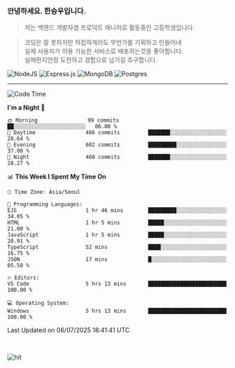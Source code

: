 ### 안녕하세요. 한승우입니다.

> 저는 백엔드 개발자겸 프로덕트 매니저로 활동중인 고등학생입니다.

> 코딩은 잘 못하지만 허접하게라도 무언가를 기획하고 만들어내<br>
> 실제 사용자가 이용 가능한 서비스로 배포하는것을 좋아합니다.<br>
> 실패한지언정 도전하고 경험으로 남기길 추구합니다.

![NodeJS](https://img.shields.io/badge/node.js-6DA55F?style=for-the-badge&logo=node.js&logoColor=white) 
![Express.js](https://img.shields.io/badge/express.js-%23404d59.svg?style=for-the-badge&logo=express&logoColor=%2361DAFB) ![MongoDB](https://img.shields.io/badge/MongoDB-%234ea94b.svg?style=for-the-badge&logo=mongodb&logoColor=white) ![Postgres](https://img.shields.io/badge/postgres-%23316192.svg?style=for-the-badge&logo=postgresql&logoColor=white)

---


<!--START_SECTION:waka-->
![Code Time](http://img.shields.io/badge/Code%20Time-420%20hrs%2022%20mins-blue)

**I'm a Night 🦉** 

```text
🌞 Morning                99 commits          ██░░░░░░░░░░░░░░░░░░░░░░░   06.08 % 
🌆 Daytime                466 commits         ███████░░░░░░░░░░░░░░░░░░   28.64 % 
🌃 Evening                602 commits         █████████░░░░░░░░░░░░░░░░   37.00 % 
🌙 Night                  460 commits         ███████░░░░░░░░░░░░░░░░░░   28.27 % 
```


📊 **This Week I Spent My Time On** 

```text
🕑︎ Time Zone: Asia/Seoul

💬 Programming Languages: 
EJS                      1 hr 46 mins        █████████░░░░░░░░░░░░░░░░   34.05 % 
HTML                     1 hr 5 mins         █████░░░░░░░░░░░░░░░░░░░░   21.00 % 
JavaScript               1 hr 5 mins         █████░░░░░░░░░░░░░░░░░░░░   20.91 % 
TypeScript               52 mins             ████░░░░░░░░░░░░░░░░░░░░░   16.75 % 
JSON                     17 mins             █░░░░░░░░░░░░░░░░░░░░░░░░   05.50 % 

🔥 Editors: 
VS Code                  5 hrs 13 mins       █████████████████████████   100.00 % 

💻 Operating System: 
Windows                  5 hrs 13 mins       █████████████████████████   100.00 % 
```


 Last Updated on 06/07/2025 18:41:41 UTC
<!--END_SECTION:waka-->

<br>

![hit](https://myhits.vercel.app/api/hit/https%3A%2F%2Fgithub.com%2Fhqnseung?color=bluelabel=hit&size=small)
